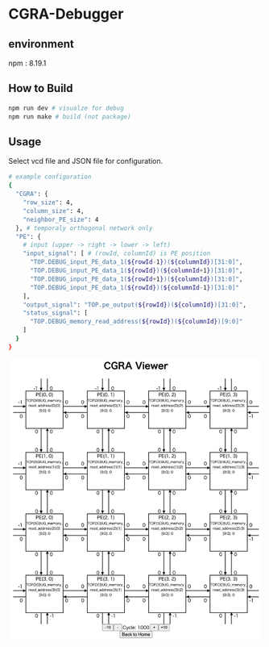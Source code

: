 # CGRA-Debugger

## environment 
npm : 8.19.1

## How to Build
```bash
npm run dev # visualze for debug
npm run make # build (not package)
```

## Usage 
Select vcd file and JSON file for configuration.

```bash
# example configuration
{
  "CGRA": {
    "row_size": 4, 
    "column_size": 4,
    "neighbor_PE_size": 4
  }, # temporaly orthogonal network only
  "PE": {
    # input (upper -> right -> lower -> left)
    "input_signal": [ # (rowId, columnId) is PE position 
      "TOP.DEBUG_input_PE_data_1(${rowId-1})(${columnId})[31:0]",
      "TOP.DEBUG_input_PE_data_1(${rowId})(${columnId+1})[31:0]",
      "TOP.DEBUG_input_PE_data_1(${rowId+1})(${columnId})[31:0]",
      "TOP.DEBUG_input_PE_data_1(${rowId})(${columnId-1})[31:0]"
    ], 
    "output_signal": "TOP.pe_output(${rowId})(${columnId})[31:0]",
    "status_signal": [
      "TOP.DEBUG_memory_read_address(${rowId})(${columnId})[9:0]"
    ]
  }
}
```
<img src="images/example_view.png" title="example view">
